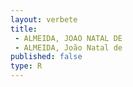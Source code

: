 ```yaml
---
layout: verbete
title:
 - ALMEIDA, JOAO NATAL DE
 - ALMEIDA, João Natal de
published: false
type: R
---
```


